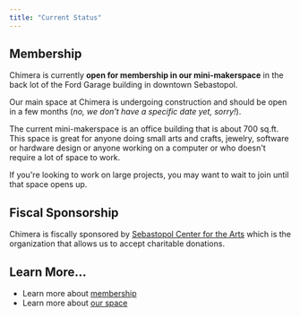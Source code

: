 ```yaml
---
title: "Current Status"
---
```


## Membership

<div class="alert alert-success">Chimera is currently <strong>open for membership in our mini-makerspace</strong> in the back lot of the Ford Garage building in downtown Sebastopol.</div>

Our main space at Chimera is undergoing construction and should be open in a few months (*no, we don't have a specific date yet, sorry!*). 

The current mini-makerspace is an office building that is about 700 sq.ft. This space is great for anyone doing small arts and crafts, jewelry, software or hardware design or anyone working on a computer or who doesn't require a lot of space to work. 

If you're looking to work on large projects, you may want to wait to join until that space opens up.

## Fiscal Sponsorship

Chimera is fiscally sponsored by [Sebastopol Center for the Arts](http://sebarts.org/) which is the organization that allows us to accept charitable donations.


## Learn More...

- Learn more about [membership](/membership/)
- Learn more about [our space](/about/space/)
